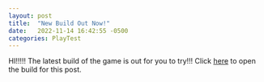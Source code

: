 ```yaml
---
layout: post
title:  "New Build Out Now!"
date:   2022-11-14 16:42:55 -0500
categories: PlayTest
---
```

HI!!!!! The latest build of the game is out for you to try!!!
Click <a href="../../../../builds/build01.pdf">here</a> to open the build for this post.

